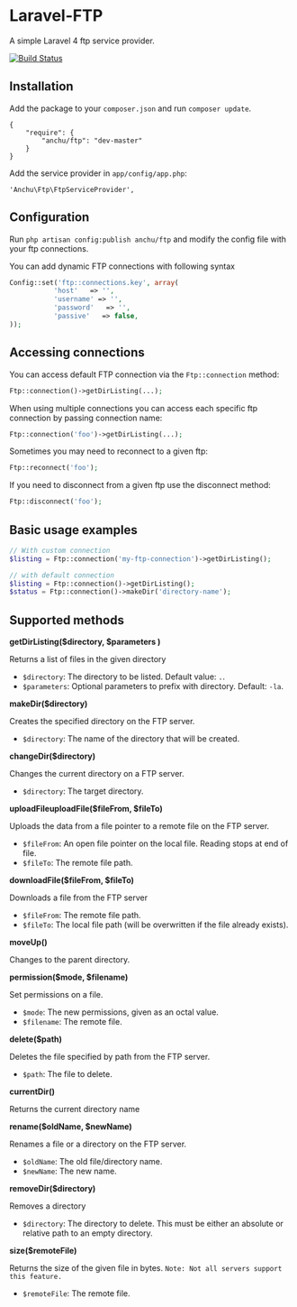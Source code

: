 Laravel-FTP
===========

A simple Laravel 4 ftp service provider.

[![Build Status](https://travis-ci.org/harishanchu/Laravel-FTP.png?branch=master)](https://travis-ci.org/harishanchu/Laravel-FTP)

Installation
------------

Add the package to your `composer.json` and run `composer update`.

    {
        "require": {
            "anchu/ftp": "dev-master"
        }
    }

Add the service provider in `app/config/app.php`:

    'Anchu\Ftp\FtpServiceProvider',

Configuration
------------
Run `php artisan config:publish anchu/ftp` and modify the config file with your ftp connections.

You can add dynamic FTP connections with following syntax

```php
Config::set('ftp::connections.key', array(
           'host'   => '',
           'username' => '',
           'password'   => '',
           'passive'   => false,
));
```

Accessing connections
---------------------
You can access default FTP connection via the `Ftp::connection` method:
```php
Ftp::connection()->getDirListing(...);
```

When using multiple connections you can access each specific ftp connection by passing connection name:
```php
Ftp::connection('foo')->getDirListing(...);
```

Sometimes you may need to reconnect to a given ftp:
```php
Ftp::reconnect('foo');
```

If you need to disconnect from a given ftp use the disconnect method:
```php
Ftp::disconnect('foo');
```

Basic usage examples
------------
```php
// With custom connection
$listing = Ftp::connection('my-ftp-connection')->getDirListing();

// with default connection
$listing = Ftp::connection()->getDirListing();
$status = Ftp::connection()->makeDir('directory-name');
```

Supported methods
-----------------
**getDirListing($directory, $parameters )**

Returns a list of files in the given directory

 - `$directory`: The directory to be listed. Default value: `.`.
 - `$parameters`: Optional parameters to prefix with directory. Default: `-la`.

**makeDir($directory)**

Creates the specified directory on the FTP server.

 - `$directory`: The name of the directory that will be created.

**changeDir($directory)**

Changes the current directory on a FTP server.

 - `$directory`: The target directory.

**uploadFileuploadFile($fileFrom, $fileTo)**

Uploads the data from a file pointer to a remote file on the FTP server.

 - `$fileFrom`: An open file pointer on the local file. Reading stops at end of file.
 - `$fileTo`: The remote file path.

**downloadFile($fileFrom, $fileTo)**

Downloads a file from the FTP server

 - `$fileFrom`: The remote file path.
 - `$fileTo`: The local file path (will be overwritten if the file already exists).

**moveUp()**

 Changes to the parent directory.

**permission($mode, $filename)**

Set permissions on a file.

 - `$mode`: The new permissions, given as an octal value.
 - `$filename`: The remote file.

**delete($path)**

Deletes the file specified by path from the FTP server.

 - `$path`: The file to delete.

**currentDir()**

Returns the current directory name

**rename($oldName, $newName)**

Renames a file or a directory on the FTP server.

 - `$oldName`: The old file/directory name.
 - `$newName`: The new name.

**removeDir($directory)**

 Removes a directory

  - `$directory`: The directory to delete. This must be either an absolute or relative path to an empty directory.

**size($remoteFile)**

Returns the size of the given file in bytes.
`Note: Not all servers support this feature.`

 - `$remoteFile`: The remote file.
